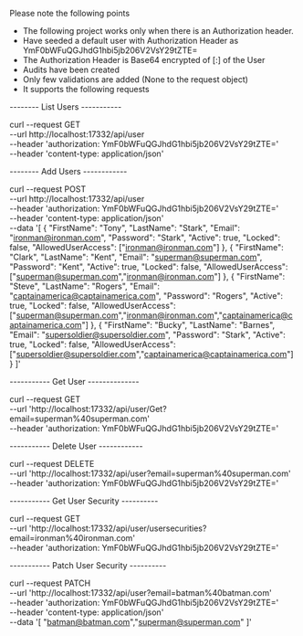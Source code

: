Please note the following points

- The following project works only when there is an Authorization header.
- Have seeded a default user with Authorization Header as YmF0bWFuQGJhdG1hbi5jb206V2VsY29tZTE=
- The Authorization Header is Base64 encrypted of [<Email>:<Password>] of the User
- Audits have been created
- Only few validations are added (None to the request object)
- It supports the following requests

-------- List Users -----------

curl --request GET \
  --url http://localhost:17332/api/user \
  --header 'authorization: YmF0bWFuQGJhdG1hbi5jb206V2VsY29tZTE=' \
  --header 'content-type: application/json'


-------- Add Users ------------

curl --request POST \
  --url http://localhost:17332/api/user \
  --header 'authorization: YmF0bWFuQGJhdG1hbi5jb206V2VsY29tZTE=' \
  --header 'content-type: application/json' \
  --data '[
	{
		"FirstName": "Tony",
		"LastName": "Stark",
		"Email": "ironman@ironman.com",
		"Password": "Stark",
		"Active": true,
		"Locked": false,
		"AllowedUserAccess": ["ironman@ironman.com"]
	},
	{
		"FirstName": "Clark",
		"LastName": "Kent",
		"Email": "superman@superman.com",
		"Password": "Kent",
		"Active": true,
		"Locked": false,
		"AllowedUserAccess": ["superman@superman.com","ironman@ironman.com"]
	},
	{
		"FirstName": "Steve",
		"LastName": "Rogers",
		"Email": "captainamerica@captainamerica.com",
		"Password": "Rogers",
		"Active": true,
		"Locked": false,
		"AllowedUserAccess": ["superman@superman.com","ironman@ironman.com","captainamerica@captainamerica.com"]
	},
	{
		"FirstName": "Bucky",
		"LastName": "Barnes",
		"Email": "supersoldier@supersoldier.com",
		"Password": "Stark",
		"Active": true,
		"Locked": false,
		"AllowedUserAccess": ["supersoldier@supersoldier.com","captainamerica@captainamerica.com"]
	}
]'

----------- Get User --------------

curl --request GET \
  --url 'http://localhost:17332/api/user/Get?email=superman%40superman.com' \
  --header 'authorization: YmF0bWFuQGJhdG1hbi5jb206V2VsY29tZTE='

----------- Delete User ------------

curl --request DELETE \
  --url 'http://localhost:17332/api/user?email=superman%40superman.com' \
  --header 'authorization: YmF0bWFuQGJhdG1hbi5jb206V2VsY29tZTE='

----------- Get User Security ----------

curl --request GET \
  --url 'http://localhost:17332/api/user/usersecurities?email=ironman%40ironman.com' \
  --header 'authorization: YmF0bWFuQGJhdG1hbi5jb206V2VsY29tZTE='

----------- Patch User Security ----------

curl --request PATCH \
  --url 'http://localhost:17332/api/user?email=batman%40batman.com' \
  --header 'authorization: YmF0bWFuQGJhdG1hbi5jb206V2VsY29tZTE=' \
  --header 'content-type: application/json' \
  --data '[
	"batman@batman.com","superman@superman.com"
]'